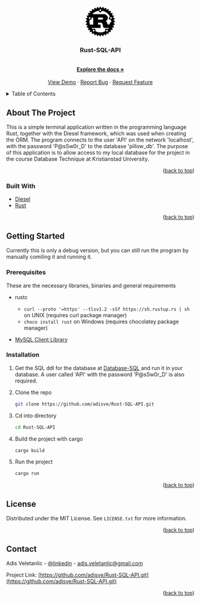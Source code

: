 <div id="top"></div>


<!-- PROJECT LOGO -->
<br />
<div align="center">
  <a href="https://github.com/adisve/Rust-SQL-API.git">
    <img src="https://github.com/adisve/Rust-SQL-API/blob/main/rust-logo.svg" alt="Logo" width="80" height="80">
  </a>

<h3 align="center">Rust-SQL-API</h3>

  <p align="center">
    <br />
    <a href="https://github.com/github_username/repo_name"><strong>Explore the docs »</strong></a>
    <br />
    <br />
    <a href="https://github.com/github_username/repo_name">View Demo</a>
    ·
    <a href="https://github.com/github_username/repo_name/issues">Report Bug</a>
    ·
    <a href="https://github.com/github_username/repo_name/issues">Request Feature</a>
  </p>
</div>



<!-- TABLE OF CONTENTS -->
<details>
  <summary>Table of Contents</summary>
  <ol>
    <li>
      <a href="#about-the-project">About The Project</a>
      <ul>
        <li><a href="#built-with">Built With</a></li>
      </ul>
    </li>
    <li>
      <a href="#getting-started">Getting Started</a>
      <ul>
        <li><a href="#prerequisites">Prerequisites</a></li>
        <li><a href="#installation">Installation</a></li>
      </ul>
    </li>
    <li><a href="#usage">Usage</a></li>
    <li><a href="#roadmap">Roadmap</a></li>
    <li><a href="#contributing">Contributing</a></li>
    <li><a href="#license">License</a></li>
    <li><a href="#contact">Contact</a></li>
    <li><a href="#acknowledgments">Acknowledgments</a></li>
  </ol>
</details>



<!-- ABOUT THE PROJECT -->
## About The Project

This is a simple terminal application written in the programming language Rust, together with the Diesel framework, which was used when creating the ORM.
The program connects to the user 'API' on the network 'localhost', with the password 'P@sSw0r_D' to the database 'pillow_db'.
The purpose of this application is to allow access to my local database for the project in the course Database Technique at Kristianstad University.
<p align="right">(<a href="#top">back to top</a>)</p>



### Built With

* [Diesel](https://diesel.rs/)
* [Rust](https://www.rust-lang.org/)

<p align="right">(<a href="#top">back to top</a>)</p>



<!-- GETTING STARTED -->
## Getting Started

Currently this is only a debug version, but you can still run the program by manually
comiling it and running it.

### Prerequisites

These are the necessary libraries, binaries and general requirements
* rustc
  - ```curl --proto '=https' --tlsv1.2 -sSf https://sh.rustup.rs | sh``` on UNIX (requires curl package manager)
  - ```choco install rust``` on Windows (requires chocolatey package manager)

* [MySQL Client Library](https://dev.mysql.com/downloads/c-api/)


### Installation

1. Get the SQL ddl for the database at [Database-SQL](https://github.com/adisve/Rust-SQL-API/blob/main/DATABASE.sql) and
   run it in your database. A user called 'API' with the password 'P@sSw0r_D' is also required.
   
2. Clone the repo
   ```sh
   git clone https://github.com/adisve/Rust-SQL-API.git
   ```
   
3. Cd into directory
   ```sh
   cd Rust-SQL-API
   ```
   
4. Build the project with cargo
   ```rs
   cargo build
   ```
   
5. Run the project
   ```rs
   cargo run
   ```


<p align="right">(<a href="#top">back to top</a>)</p>



<!-- USAGE EXAMPLES -->
<!--
## Usage

Use this space to show useful examples of how a project can be used. Additional screenshots, code examples and demos work well in this space. You may also link to more resources.

_For more examples, please refer to the [Documentation](https://example.com)_

<p align="right">(<a href="#top">back to top</a>)</p>

<!-- LICENSE -->
## License

Distributed under the MIT License. See `LICENSE.txt` for more information.

<p align="right">(<a href="#top">back to top</a>)</p>



<!-- CONTACT -->
## Contact

Adis Veletanlic - [@linkedin](https://www.linkedin.com/in/adis-veletanlic-2b51b4229/) - adis.veletanlic@gmail.com

Project Link: [https://github.com/adisve/Rust-SQL-API.git](https://github.com/adisve/Rust-SQL-API.git)

<p align="right">(<a href="#top">back to top</a>)</p>
